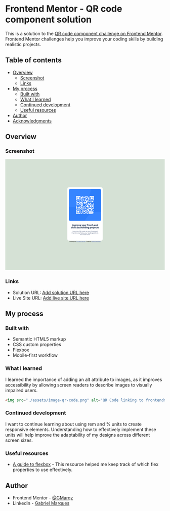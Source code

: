 # Frontend Mentor - QR code component solution

This is a solution to the [QR code component challenge on Frontend Mentor](https://www.frontendmentor.io/challenges/qr-code-component-iux_sIO_H). Frontend Mentor challenges help you improve your coding skills by building realistic projects. 

## Table of contents

- [Overview](#overview)
  - [Screenshot](#screenshot)
  - [Links](#links)
- [My process](#my-process)
  - [Built with](#built-with)
  - [What I learned](#what-i-learned)
  - [Continued development](#continued-development)
  - [Useful resources](#useful-resources)
- [Author](#author)
- [Acknowledgments](#acknowledgments)

## Overview

### Screenshot

![](./preview.png)

### Links

- Solution URL: [Add solution URL here](https://your-solution-url.com)
- Live Site URL: [Add live site URL here](https://your-live-site-url.com)

## My process

### Built with

- Semantic HTML5 markup
- CSS custom properties
- Flexbox
- Mobile-first workflow

### What I learned

I learned the importance of adding an alt attribute to images, as it improves accessibility by allowing screen readers to describe images to visually impaired users.

```html
<img src="./assets/image-qr-code.png" alt="QR Code linking to frontendmentor.io" class="qr-code">
```

### Continued development

I want to continue learning about using rem and % units to create responsive elements. Understanding how to effectively implement these units will help improve the adaptability of my designs across different screen sizes.

### Useful resources

- [A guide to flexbox](https://css-tricks.com/snippets/css/a-guide-to-flexbox/) - This resource helped me keep track of which flex properties to use effectively.

## Author

- Frontend Mentor - [@GMarqz](https://www.frontendmentor.io/profile/GMarqz)
- Linkedin - [Gabriel Marques](https://www.linkedin.com/in/gabriel-marques-1688352aa/)
